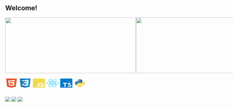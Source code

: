 ## Welcome!
<div style="display: flex">
  <img height="180em" width="420em" src= "https://git-stats-maia.vercel.app/api?username=Maia-th&show_icons=true&theme=dark"/>
  <img height="180em" width="420em" src= "https://git-stats-maia.vercel.app/api/top-langs/?username=Maia-th&layout=compact&theme=dark"/>
</div>

<div style="display: inline_block"><br>
  <img align="center" alt="Maia-HTML" height="30" width="40" src="https://raw.githubusercontent.com/devicons/devicon/master/icons/html5/html5-original.svg">
  <img align="center" alt="Maia-CSS" height="30" width="40" src="https://raw.githubusercontent.com/devicons/devicon/master/icons/css3/css3-original.svg">
  <img align="center" alt="Maia-Js" height="30" width="40" src="https://raw.githubusercontent.com/devicons/devicon/master/icons/javascript/javascript-plain.svg">
  <img align="center" alt="Maia-React" height="30" width="40" src="https://raw.githubusercontent.com/devicons/devicon/master/icons/react/react-original.svg">
  <img align="center" alt="Maia-Ts" height="30" width="40" src="https://raw.githubusercontent.com/devicons/devicon/master/icons/typescript/typescript-plain.svg">
  <img align="center" alt="Maia-Python" height="30" width="40" src="https://raw.githubusercontent.com/devicons/devicon/master/icons/python/python-original.svg">
</div>

##

<div> 
<a href="https://www.linkedin.com/in/maiath/" ><img src="https://img.shields.io/badge/-LinkedIn-%230077B5?style=for-the-badge&logo=linkedin&logoColor=white"></a> 
<a href="https://discord.com"><img src="https://img.shields.io/badge/Discord-7289DA?style=for-the-badge&logo=discord&logoColor=white" ></a> 
<a href = "mailto:thiagomaia633@gmail.com"><img src="https://img.shields.io/badge/-Gmail-%23333?style=for-the-badge&logo=gmail&logoColor=red"></a> 
</div>
